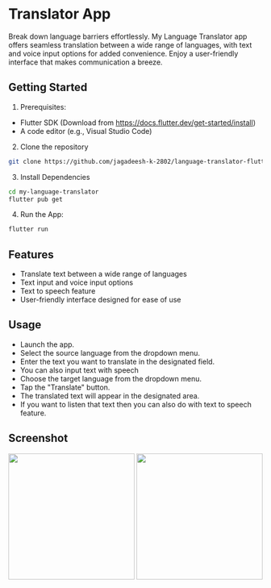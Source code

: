 # Translator App

Break down language barriers effortlessly. My Language Translator app offers seamless translation between a wide range of languages, with text and voice input options for added convenience. Enjoy a user-friendly interface that makes communication a breeze.

## Getting Started

1. Prerequisites:

- Flutter SDK (Download from https://docs.flutter.dev/get-started/install)
- A code editor (e.g., Visual Studio Code)

2. Clone the repository
```bash
git clone https://github.com/jagadeesh-k-2802/language-translator-flutter.git
```

3. Install Dependencies
```bash
cd my-language-translator
flutter pub get
```

4. Run the App:
```bash
flutter run
```


## Features

- Translate text between a wide range of languages
- Text input and voice input options
- Text to speech feature
- User-friendly interface designed for ease of use


## Usage

- Launch the app.
- Select the source language from the dropdown menu.
- Enter the text you want to translate in the designated field.
- You can also input text with speech
- Choose the target language from the dropdown menu.
- Tap the "Translate" button.
- The translated text will appear in the designated area.
- If you want to listen that text then you can also do with text to speech feature.


## Screenshot

[<img src="./screenshots/home.jpg" width="250"/>](/screenshots/home.jpg)
[<img src="./screenshots/result.jpg" width="250"/>](/screenshots/result.jpg)
